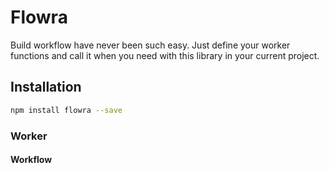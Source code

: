 # Flowra

Build workflow have never been such easy. Just define your worker functions and call it when you need with this library in your current project.

## Installation

```bash
npm install flowra --save
```
### Worker 

#### Workflow
